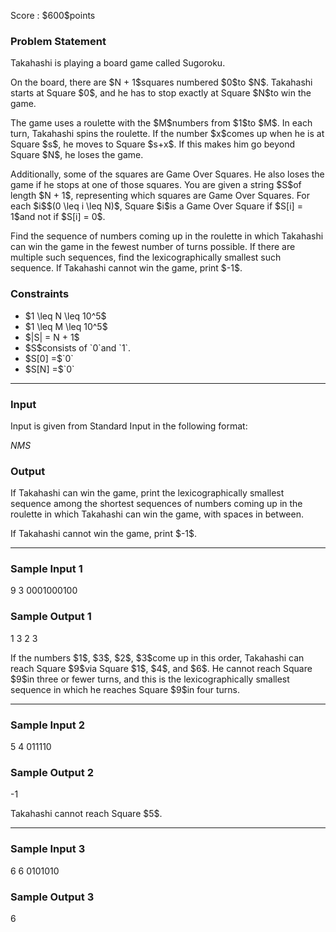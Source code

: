 
<div>

<span>

<span>

<p>
Score : $600$points
</p>

<div>

<section>

### **Problem Statement**

<p>
Takahashi is playing a board game called Sugoroku.
</p>

<p>
On the board, there are $N + 1$squares numbered $0$to $N$. Takahashi starts at Square $0$, and he has to stop exactly at Square $N$to win the game.
</p>

<p>
The game uses a roulette with the $M$numbers from $1$to $M$. In each turn, Takahashi spins the roulette. If the number $x$comes up when he is at Square $s$, he moves to Square $s+x$. If this makes him go beyond Square $N$, he loses the game.
</p>

<p>
Additionally, some of the squares are Game Over Squares. He also loses the game if he stops at one of those squares. You are given a string $S$of length $N + 1$, representing which squares are Game Over Squares. For each $i$$(0 \leq i \leq N)$, Square $i$is a Game Over Square if $S[i] = 1$and not if $S[i] = 0$.
</p>

<p>
Find the sequence of numbers coming up in the roulette in which Takahashi can win the game in the fewest number of turns possible. If there are multiple such sequences, find the lexicographically smallest such sequence. If Takahashi cannot win the game, print $-1$.
</p>

</section>

</div>

<div>

<section>

### **Constraints**

<ul>

<li>
$1 \leq N \leq 10^5$
</li>

<li>
$1 \leq M \leq 10^5$
</li>

<li>
$|S| = N + 1$
</li>

<li>
$S$consists of `0`and `1`.
</li>

<li>
$S[0] =$`0`
</li>

<li>
$S[N] =$`0`
</li>

</ul>

</section>

</div>

---

<div>

<div>

<section>

### **Input**

<p>
Input is given from Standard Input in the following format:
</p>

<div>

$N$$M$$S$
</div>

</section>

</div>

<div>

<section>

### **Output**

<p>
If Takahashi can win the game, print the lexicographically smallest sequence among the shortest sequences of numbers coming up in the roulette in which Takahashi can win the game, with spaces in between.
</p>

<p>
If Takahashi cannot win the game, print $-1$.
</p>

</section>

</div>

</div>

---

<div>

<section>

### **Sample Input 1**

<div>

9 3
0001000100

</div>

</section>

</div>

<div>

<section>

### **Sample Output 1**

<div>

1 3 2 3

</div>

<p>
If the numbers $1$, $3$, $2$, $3$come up in this order, Takahashi can reach Square $9$via Square $1$, $4$, and $6$. He cannot reach Square $9$in three or fewer turns, and this is the lexicographically smallest sequence in which he reaches Square $9$in four turns.
</p>

</section>

</div>

---

<div>

<section>

### **Sample Input 2**

<div>

5 4
011110

</div>

</section>

</div>

<div>

<section>

### **Sample Output 2**

<div>

-1

</div>

<p>
Takahashi cannot reach Square $5$.
</p>

</section>

</div>

---

<div>

<section>

### **Sample Input 3**

<div>

6 6
0101010

</div>

</section>

</div>

<div>

<section>

### **Sample Output 3**

<div>

6

</div>

</section>

</div>

</span>

</span>

</div>
